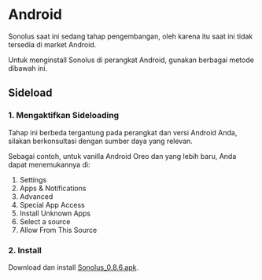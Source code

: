 # Android

Sonolus saat ini sedang tahap pengembangan, oleh karena itu saat ini tidak tersedia di market Android.

Untuk menginstall Sonolus di perangkat Android, gunakan berbagai metode dibawah ini.

## Sideload

### 1. Mengaktifkan Sideloading

Tahap ini berbeda tergantung pada perangkat dan versi Android Anda, silakan berkonsultasi dengan sumber daya yang relevan.

Sebagai contoh, untuk vanilla Android Oreo dan yang lebih baru, Anda dapat menemukannya di:

1. Settings
2. Apps &amp; Notifications
3. Advanced
4. Special App Access
5. Install Unknown Apps
6. Select a source
7. Allow From This Source

### 2. Install

Download dan install [Sonolus_0.8.6.apk](https://download.sonolus.com/Sonolus_0.8.6.apk).
